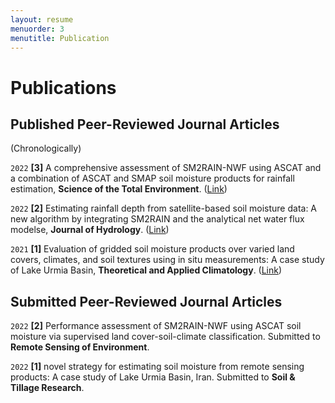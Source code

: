 ```yaml
---
layout: resume
menuorder: 3
menutitle: Publication
---
```

# Publications

## Published Peer-Reviewed Journal Articles 
(Chronologically)

`2022`
__[3]__ A comprehensive assessment of SM2RAIN-NWF using ASCAT and a combination of ASCAT and SMAP soil moisture products for rainfall estimation, __Science of the Total Environment__. ([Link](https://www.sciencedirect.com/science/article/abs/pii/S0048969722035136)) 

`2022`
__[2]__ Estimating rainfall depth from satellite-based soil moisture data: A new algorithm by integrating SM2RAIN and the analytical net water flux modelse, __Journal of Hydrology__. ([Link](https://www.sciencedirect.com/science/article/abs/pii/S0022169422004437)) 

`2021`
__[1]__ Evaluation of gridded soil moisture products over varied land covers, climates, and soil textures using in situ measurements: A case study of Lake Urmia Basin, __Theoretical and Applied Climatology__. ([Link](https://link.springer.com/article/10.1007/s00704-021-03678-x)) 




## Submitted Peer-Reviewed Journal Articles
`2022`
__[2]__ Performance assessment of SM2RAIN-NWF using ASCAT soil moisture via supervised land cover-soil-climate classification. Submitted to __Remote Sensing of Environment__.

`2022`
__[1]__ novel strategy for estimating soil moisture from remote sensing products: A case study of Lake Urmia Basin, Iran. Submitted to __Soil & Tillage Research__.



<!-- ### Footer

Last updated: May 2013 -->


